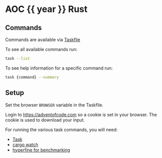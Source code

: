 # AOC {{ year }} Rust

## Commands

Commands are available via [Taskfile](https://taskfile.dev/#/)

To see all available commands run:

```bash
task --list
```

To see help information for a specific command run:

```bash
task {command} --summary
```

## Setup

Set the browser `BROWSER` variable in the Taskfile.

Login to https://adventofcode.com so a cookie is set in your browser. The cookie is used to download your input.

For running the various task commands, you will need:

- [Task](https://taskfile.dev/installation/)
- [cargo watch](https://github.com/watchexec/cargo-watch)
- [hyperfine for benchmarking](https://github.com/sharkdp/hyperfine)
